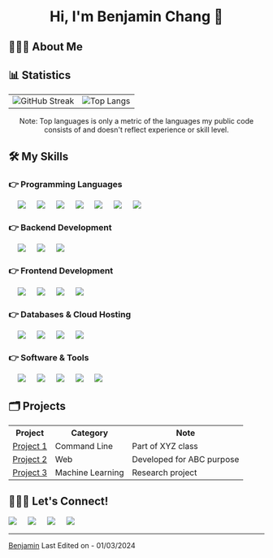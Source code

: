 <h1 align="center">Hi, I'm Benjamin Chang 👋 </h1>

## 👨🏻‍💻 About Me


## 📊 Statistics

<p align="center">
  <table align="center">
    <tr>
      <td align="center">
        <img src="https://github-readme-streak-stats.herokuapp.com/?user=benchang323&theme=dark" alt="GitHub Streak" />
      </td>
      <td align="center">
        <img src="https://github-readme-stats.vercel.app/api/top-langs/?username=benchang323&layout=compact&theme=radical" alt="Top Langs" />
      </td>
    </tr>
  </table>
</p>
<p align="center">
  Note: Top languages is only a metric of the languages my public code consists of and doesn't reflect experience or skill level.
</p>

## 🛠️ My Skills

### 👉 Programming Languages

<p align="left">
  &emsp;
  <a href="https://www.python.org" target="_blank" style="text-decoration: none;">
    <img src="https://img.shields.io/badge/-Python-3776AB?style=for-the-badge&logo=python&logoColor=white"></img>
  </a>
  &emsp;
  <a href="https://www.java.com" target="_blank" style="text-decoration: none;">
    <img src="https://img.shields.io/badge/-Java-007396?style=for-the-badge&logo=java&logoColor=white"></img>
  </a>
  &emsp;
  <a href="https://www.w3schools.com/cpp/" target="_blank" style="text-decoration: none;"> 
    <img src="https://img.shields.io/badge/-C++-00599C?style=for-the-badge&logo=c%2B%2B&logoColor=white"></img>
  </a>
  &emsp;
  <a href="https://www.w3.org/html/" target="_blank" style="text-decoration: none;"> 
    <img src="https://img.shields.io/badge/-HTML5-E34F26?style=for-the-badge&logo=html5&logoColor=white"></img>
  </a>
  &emsp;
  <a href="https://www.w3schools.com/css/" target="_blank" style="text-decoration: none;">
    <img src="https://img.shields.io/badge/-CSS3-1572B6?style=for-the-badge&logo=css3&logoColor=white"></img>
  </a>
  &emsp;
  <a href="https://developer.mozilla.org/en-US/docs/Web/JavaScript" target="_blank" style="text-decoration: none;"> 
    <img src="https://img.shields.io/badge/-JavaScript-F7DF1E?style=for-the-badge&logo=javascript&logoColor=black"></img>
  </a>
  &emsp;
  <a href="https://www.cprogramming.com/" target="_blank" style="text-decoration: none;"> 
    <img src="https://img.shields.io/badge/-C-00599C?style=for-the-badge&logo=c&logoColor=white"></img>
  </a>
  &emsp;
</p>

### 👉 Backend Development
<p align="left">
  &emsp;
  <a href="https://nodejs.org/en/" target="_blank" style="text-decoration: none;">
    <img src="https://img.shields.io/badge/-Node.js-339933?style=for-the-badge&logo=Node.js&logoColor=white"></img>
  </a>
  &emsp;
  <a href="https://www.djangoproject.com/" target="_blank" style="text-decoration: none;">
    <img src="https://img.shields.io/badge/-Django-092E20?style=for-the-badge&logo=Django&logoColor=white"></img>
  </a>
  &emsp;
  <a href="https://flask.palletsprojects.com/" target="_blank" style="text-decoration: none;">
    <img src="https://img.shields.io/badge/-Flask-000000?style=for-the-badge&logo=Flask&logoColor=white"></img>
  </a>
  &emsp;
</p>


### 👉 Frontend Development
<p align="left">
  &emsp;
  <a href="https://www.w3.org/html/" target="_blank" style="text-decoration: none;"> 
    <img src="https://img.shields.io/badge/-HTML5-E34F26?style=for-the-badge&logo=html5&logoColor=white"></img>
  </a>   
  &emsp;
  <a href="https://www.w3schools.com/css/" target="_blank" style="text-decoration: none;">
    <img src="https://img.shields.io/badge/-CSS3-1572B6?style=for-the-badge&logo=css3&logoColor=white"></img>
  </a>
  &emsp;
  <a href="https://developer.mozilla.org/en-US/docs/Web/JavaScript" target="_blank" style="text-decoration: none;"> 
    <img src="https://img.shields.io/badge/-JavaScript-F7DF1E?style=for-the-badge&logo=javascript&logoColor=black"></img>
  </a>
  &emsp;
  <a href="https://reactjs.org/" target="_blank" style="text-decoration: none;">
    <img src="https://img.shields.io/badge/-React-61DAFB?style=for-the-badge&logo=react&logoColor=black"></img>
  </a>
  &emsp;
</p>


### 👉 Databases & Cloud Hosting
<p align="left">
  &emsp;
  <a href="https://www.mysql.com/" target="_blank" style="text-decoration: none;">
    <img src="https://img.shields.io/badge/-MySQL-4479A1?style=for-the-badge&logo=mysql&logoColor=white"></img>
  </a>
  &emsp;
  <a href="https://firebase.google.com/" target="_blank" style="text-decoration: none;">
    <img src="https://img.shields.io/badge/-Firebase-FFCA28?style=for-the-badge&logo=firebase&logoColor=black"></img>
  </a>
  &emsp;
  <a href="https://azure.microsoft.com/" target="_blank" style="text-decoration: none;">
    <img src="https://img.shields.io/badge/-Azure-0089D6?style=for-the-badge&logo=microsoftazure&logoColor=white"></img>
  </a>
  &emsp;
  <a href="https://www.docker.com/" target="_blank" style="text-decoration: none;">
    <img src="https://img.shields.io/badge/-Docker-2496ED?style=for-the-badge&logo=docker&logoColor=white"></img>
  </a>
  &emsp;
</p>


 ### 👉 Software & Tools
<p align="left">
  &emsp;
  <a href="https://colab.research.google.com/" target="_blank" style="text-decoration: none;">
    <img src="https://img.shields.io/badge/-Colab-F9AB00?style=for-the-badge&logo=google-colab&logoColor=white"></img>
  </a>
  &emsp;
  <a href="https://git-scm.com/" target="_blank" style="text-decoration: none;">
    <img src="https://img.shields.io/badge/-Git-F05032?style=for-the-badge&logo=git&logoColor=white"></img>
  </a>
  &emsp;
  <a href="https://www.linux.org/" target="_blank" style="text-decoration: none;">
    <img src="https://img.shields.io/badge/-Linux-FCC624?style=for-the-badge&logo=linux&logoColor=black"></img>
  </a>
  &emsp;
  <a href="https://code.visualstudio.com/" target="_blank" style="text-decoration: none;">
    <img src="https://img.shields.io/badge/-Visual%20Studio%20Code-007ACC?style=for-the-badge&logo=visual-studio-code&logoColor=white"></img>
  </a>
  &emsp;
  <a href="https://stackoverflow.com/" target="_blank" style="text-decoration: none;">
    <img src="https://img.shields.io/badge/-Stack%20Overflow-FE7A16?style=for-the-badge&logo=stack-overflow&logoColor=white"></img>
  </a>
  &emsp;
</p>

## 🗂️ Projects

<p align="center">
  <table>
    <tr>
      <th>Project</th>
      <th>Category</th>
      <th>Note</th>
    </tr>
    <tr>
      <td><a href="Link_to_Project_1">Project 1</a></td>
      <td>Command Line</td>
      <td>Part of XYZ class</td>
    </tr>
    <tr>
      <td><a href="Link_to_Project_2">Project 2</a></td>
      <td>Web</td>
      <td>Developed for ABC purpose</td>
    </tr>
    <tr>
      <td><a href="Link_to_Project_3">Project 3</a></td>
      <td>Machine Learning</td>
      <td>Research project</td>
    </tr>
    <!-- Add more rows as needed -->
  </table>
</p>



## 🙋🏻‍♂️ Let's Connect!
<p>	
	<a target="_blank" href="https://www.linkedin.com/in/benjaminchang7/" style="text-decoration: none;">
		<img src="https://img.shields.io/badge/-LinkedIn-0077B5?style=for-the-badge&logo=Linkedin&logoColor=white"></img>
	</a>
	&emsp;	
	<a target="_blank" href="mailto:bchang26@jhu.edu" style="text-decoration: none;">
		<img src="https://img.shields.io/badge/-Email-D14836?style=for-the-badge&logo=Gmail&logoColor=white"></img>
	</a>
	&emsp;
	<a target="_blank" href="https://github.com/benchang323" style="text-decoration: none;">
		<img src="https://img.shields.io/badge/-GitHub-181717?style=for-the-badge&logo=GitHub&logoColor=white"></img>
	</a>
	&emsp;	
	<a target="_blank" href="https://benjaminchang.dev/" style="text-decoration: none;">
		<img src="https://img.shields.io/badge/-My%20Website-008080?style=for-the-badge&logo=home&logoColor=white"></img>
	</a>
	&emsp;
</p>
			
------
[Benjamin](https://github.com/benchang323)
Last Edited on - 01/03/2024

